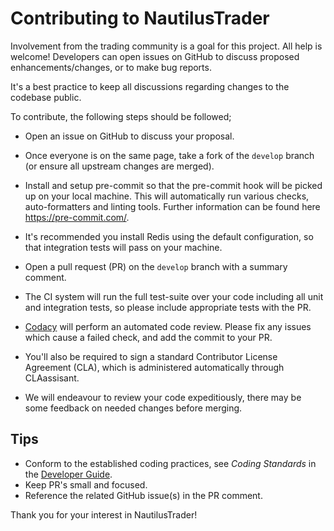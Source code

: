 # Contributing to NautilusTrader

Involvement from the trading community is a goal for this project. All help is welcome!
Developers can open issues on GitHub to discuss proposed enhancements/changes, or
to make bug reports.

It's a best practice to keep all discussions regarding changes to the codebase public.

To contribute, the following steps should be followed;

- Open an issue on GitHub to discuss your proposal.

- Once everyone is on the same page, take a fork of the `develop` branch (or ensure all upstream changes are merged).

- Install and setup pre-commit so that the pre-commit hook will be picked up on
  your local machine. This will automatically run various checks, auto-formatters
  and linting tools. Further information can be found here <https://pre-commit.com/>.

- It's recommended you install Redis using the default configuration, so that integration
  tests will pass on your machine.

- Open a pull request (PR) on the `develop` branch with a summary comment.

- The CI system will run the full test-suite over your code including all unit and integration tests, so please include appropriate tests
  with the PR.

- [Codacy](https://www.codacy.com/) will perform an automated code review. Please
  fix any issues which cause a failed check, and add the commit to your PR.

- You'll also be required to sign a standard Contributor License Agreement (CLA), which is
  administered automatically through CLAassisant.

- We will endeavour to review your code expeditiously, there may be some
  feedback on needed changes before merging.

## Tips

- Conform to the established coding practices, see _Coding Standards_ in the
  [Developer Guide](https://docs.nautilustrader.io/developer_guide/index.html).
- Keep PR's small and focused.
- Reference the related GitHub issue(s) in the PR comment.

Thank you for your interest in NautilusTrader!
